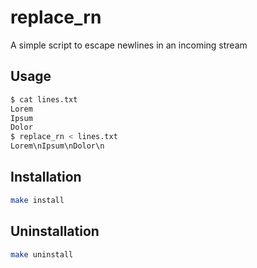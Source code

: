 # replace_rn
A simple script to escape newlines in an incoming stream

## Usage

```sh
$ cat lines.txt
Lorem
Ipsum
Dolor
$ replace_rn < lines.txt
Lorem\nIpsum\nDolor\n
```

## Installation

```sh
make install
```

## Uninstallation

```sh
make uninstall
```
